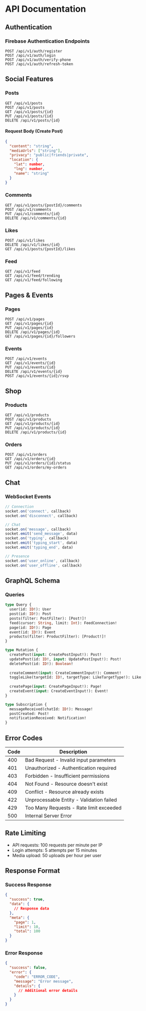 # API Documentation

## Authentication

### Firebase Authentication Endpoints

```http
POST /api/v1/auth/register
POST /api/v1/auth/login
POST /api/v1/auth/verify-phone
POST /api/v1/auth/refresh-token
```

## Social Features

### Posts

```http
GET /api/v1/posts
POST /api/v1/posts
GET /api/v1/posts/{id}
PUT /api/v1/posts/{id}
DELETE /api/v1/posts/{id}
```

#### Request Body (Create Post)
```json
{
  "content": "string",
  "mediaUrls": ["string"],
  "privacy": "public|friends|private",
  "location": {
    "lat": number,
    "lng": number,
    "name": "string"
  }
}
```

### Comments

```http
GET /api/v1/posts/{postId}/comments
POST /api/v1/comments
PUT /api/v1/comments/{id}
DELETE /api/v1/comments/{id}
```

### Likes

```http
POST /api/v1/likes
DELETE /api/v1/likes/{id}
GET /api/v1/posts/{postId}/likes
```

### Feed

```http
GET /api/v1/feed
GET /api/v1/feed/trending
GET /api/v1/feed/following
```

## Pages & Events

### Pages

```http
POST /api/v1/pages
GET /api/v1/pages/{id}
PUT /api/v1/pages/{id}
DELETE /api/v1/pages/{id}
GET /api/v1/pages/{id}/followers
```

### Events

```http
POST /api/v1/events
GET /api/v1/events/{id}
PUT /api/v1/events/{id}
DELETE /api/v1/events/{id}
POST /api/v1/events/{id}/rsvp
```

## Shop

### Products

```http
GET /api/v1/products
POST /api/v1/products
GET /api/v1/products/{id}
PUT /api/v1/products/{id}
DELETE /api/v1/products/{id}
```

### Orders

```http
POST /api/v1/orders
GET /api/v1/orders/{id}
PUT /api/v1/orders/{id}/status
GET /api/v1/orders/my-orders
```

## Chat

### WebSocket Events

```javascript
// Connection
socket.on('connect', callback)
socket.on('disconnect', callback)

// Chat
socket.on('message', callback)
socket.emit('send_message', data)
socket.on('typing', callback)
socket.emit('typing_start', data)
socket.emit('typing_end', data)

// Presence
socket.on('user_online', callback)
socket.on('user_offline', callback)
```

## GraphQL Schema

### Queries

```graphql
type Query {
  user(id: ID!): User
  post(id: ID!): Post
  posts(filter: PostFilter): [Post!]!
  feed(cursor: String, limit: Int): FeedConnection!
  page(id: ID!): Page
  event(id: ID!): Event
  products(filter: ProductFilter): [Product!]!
}

type Mutation {
  createPost(input: CreatePostInput!): Post!
  updatePost(id: ID!, input: UpdatePostInput!): Post!
  deletePost(id: ID!): Boolean!
  
  createComment(input: CreateCommentInput!): Comment!
  toggleLike(targetId: ID!, targetType: LikeTargetType!): Like
  
  createPage(input: CreatePageInput!): Page!
  createEvent(input: CreateEventInput!): Event!
}

type Subscription {
  messageReceived(chatId: ID!): Message!
  postCreated: Post!
  notificationReceived: Notification!
}
```

## Error Codes

| Code | Description |
|------|-------------|
| 400  | Bad Request - Invalid input parameters |
| 401  | Unauthorized - Authentication required |
| 403  | Forbidden - Insufficient permissions |
| 404  | Not Found - Resource doesn't exist |
| 409  | Conflict - Resource already exists |
| 422  | Unprocessable Entity - Validation failed |
| 429  | Too Many Requests - Rate limit exceeded |
| 500  | Internal Server Error |

## Rate Limiting

- API requests: 100 requests per minute per IP
- Login attempts: 5 attempts per 15 minutes
- Media upload: 50 uploads per hour per user

## Response Format

### Success Response
```json
{
  "success": true,
  "data": {
    // Response data
  },
  "meta": {
    "page": 1,
    "limit": 10,
    "total": 100
  }
}
```

### Error Response
```json
{
  "success": false,
  "error": {
    "code": "ERROR_CODE",
    "message": "Error message",
    "details": {
      // Additional error details
    }
  }
}
```
